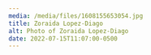 ```yaml
---
media: /media/files/1608155653054.jpg
title: Zoraida Lopez-Diago
alt: Photo of Zoraida Lopez-Diago
date: 2022-07-15T11:07:00-0500
---
```

